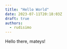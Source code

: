 ```yaml
---
title: "Hello World"
date: 2023-07-11T20:18:03Z
draft: true
authors:
  - rudisimo
---
```


Hello there, mateys!